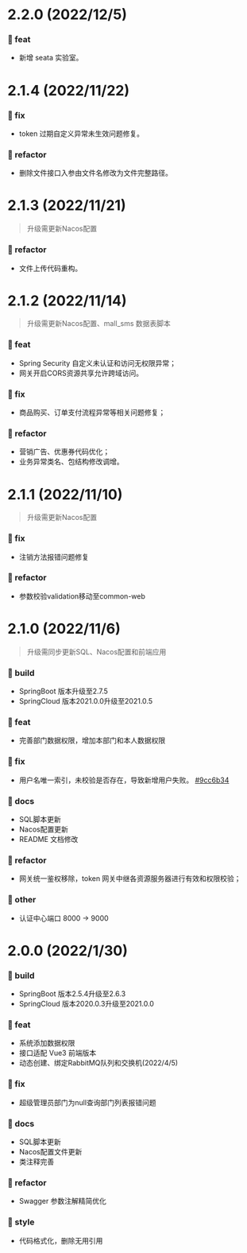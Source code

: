 # 2.2.0 (2022/12/5)

### 🍏 feat
- 新增 seata 实验室。

# 2.1.4 (2022/11/22)

### 🍎 fix
- token 过期自定义异常未生效问题修复。

### 🍇 refactor
- 删除文件接口入参由文件名修改为文件完整路径。


# 2.1.3 (2022/11/21)

> 升级需更新Nacos配置

### 🍇 refactor
- 文件上传代码重构。

# 2.1.2 (2022/11/14)

> 升级需更新Nacos配置、mall_sms 数据表脚本

### 🍏 feat
- Spring Security 自定义未认证和访问无权限异常；
- 网关开启CORS资源共享允许跨域访问。

### 🍎 fix
- 商品购买、订单支付流程异常等相关问题修复；

### 🍇 refactor
- 营销广告、优惠券代码优化；
- 业务异常类名、包结构修改调增。

# 2.1.1 (2022/11/10)

> 升级需更新Nacos配置

### 🍎 fix
- 注销方法报错问题修复

### 🍇 refactor
- 参数校验validation移动至common-web


# 2.1.0 (2022/11/6)

> 升级需同步更新SQL、Nacos配置和前端应用

### 🍉 build

- SpringBoot 版本升级至2.7.5
- SpringCloud 版本2021.0.0升级至2021.0.5

### 🍏 feat
- 完善部门数据权限，增加本部门和本人数据权限


### 🍎 fix
- 用户名唯一索引，未校验是否存在，导致新增用户失败。 [#9cc6b34](https://gitee.com/youlaitech/youlai-mall/commit/9cc6b340a6761edc01b7917e0b2030636a4b5d52)

### 🍑 docs
- SQL脚本更新
- Nacos配置更新
- README 文档修改

### 🍇 refactor
- 网关统一鉴权移除，token 网关中继各资源服务器进行有效和权限校验；


### 🍌 other

- 认证中心端口 8000 → 9000


# 2.0.0 (2022/1/30)

### 🍉 build

- SpringBoot 版本2.5.4升级至2.6.3
- SpringCloud 版本2020.0.3升级至2021.0.0

### 🍏 feat
- 系统添加数据权限
- 接口适配 Vue3 前端版本
- 动态创建、绑定RabbitMQ队列和交换机(2022/4/5)

### 🍎 fix
- 超级管理员部门为null查询部门列表报错问题

### 🍑 docs
- SQL脚本更新
- Nacos配置文件更新
- 类注释完善

### 🍇 refactor
- Swagger 参数注解精简优化

### 🍌 style 

- 代码格式化，删除无用引用
 



